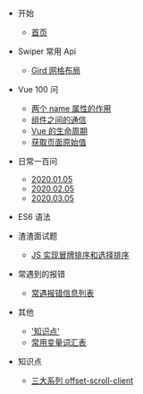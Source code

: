 - 开始

  - [首页](/)

- Swiper 常用 Api

  - [Gird 网格布局](swiper/gird.md)

- Vue 100 问

  - [两个 name 属性的作用](vue/两个name属性的作用.md)
  - [组件之间的通信](vue/组件之间的通信.md)
  - [Vue 的生命周期](vue/Vue的生命周期.md)
  - [获取页面原始值](vue/获取页面原始值.md)

- 日常一百问

  - [2020.01.05](everyday-problem/2020.01.05/0-疑问.md)
  - [2020.02.05](everyday-problem/2020.02.05/0-疑问.md)
  - [2020.03.05](everyday-problem/2020.03.05/0-疑问.md)

- ES6 语法

- 渣渣面试题

  - [JS 实现冒牌排序和选择排序](./404.html)

- 常遇到的报错

  - [常遇报错信息列表](error-list/index.md)

- 其他

  - ['知识点'](other/2020.01.08知识点.md)
  - [常用变量词汇表](other/常用变量词汇表.md)

- 知识点
  - [三大系列 offset-scroll-client](column/2020.02.26.md)
